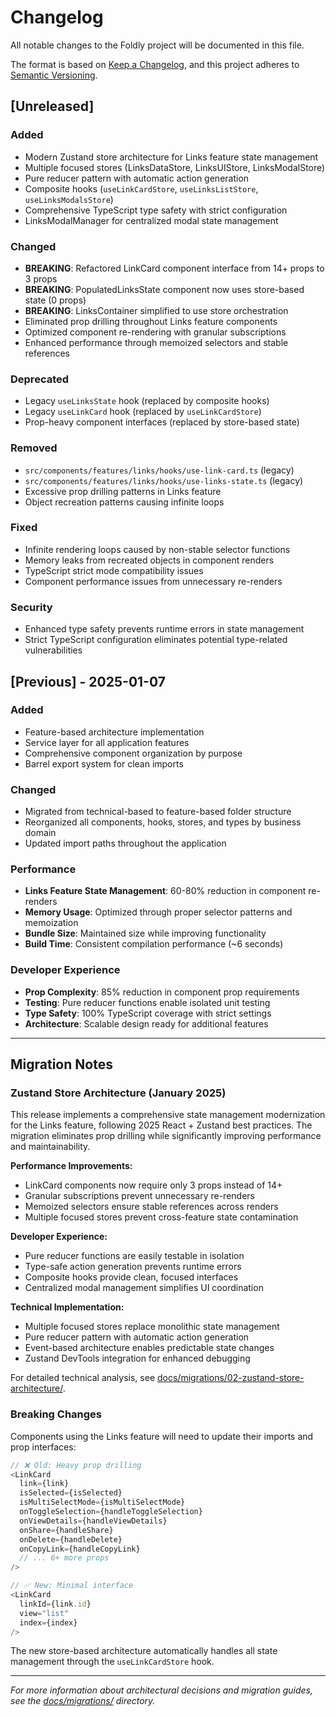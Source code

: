 # Changelog

All notable changes to the Foldly project will be documented in this file.

The format is based on [Keep a Changelog](https://keepachangelog.com/en/1.0.0/),
and this project adheres to [Semantic Versioning](https://semver.org/spec/v2.0.0.html).

## [Unreleased]

### Added

- Modern Zustand store architecture for Links feature state management
- Multiple focused stores (LinksDataStore, LinksUIStore, LinksModalStore)
- Pure reducer pattern with automatic action generation
- Composite hooks (`useLinkCardStore`, `useLinksListStore`, `useLinksModalsStore`)
- Comprehensive TypeScript type safety with strict configuration
- LinksModalManager for centralized modal state management

### Changed

- **BREAKING**: Refactored LinkCard component interface from 14+ props to 3 props
- **BREAKING**: PopulatedLinksState component now uses store-based state (0 props)
- **BREAKING**: LinksContainer simplified to use store orchestration
- Eliminated prop drilling throughout Links feature components
- Optimized component re-rendering with granular subscriptions
- Enhanced performance through memoized selectors and stable references

### Deprecated

- Legacy `useLinksState` hook (replaced by composite hooks)
- Legacy `useLinkCard` hook (replaced by `useLinkCardStore`)
- Prop-heavy component interfaces (replaced by store-based state)

### Removed

- `src/components/features/links/hooks/use-link-card.ts` (legacy)
- `src/components/features/links/hooks/use-links-state.ts` (legacy)
- Excessive prop drilling patterns in Links feature
- Object recreation patterns causing infinite loops

### Fixed

- Infinite rendering loops caused by non-stable selector functions
- Memory leaks from recreated objects in component renders
- TypeScript strict mode compatibility issues
- Component performance issues from unnecessary re-renders

### Security

- Enhanced type safety prevents runtime errors in state management
- Strict TypeScript configuration eliminates potential type-related vulnerabilities

## [Previous] - 2025-01-07

### Added

- Feature-based architecture implementation
- Service layer for all application features
- Comprehensive component organization by purpose
- Barrel export system for clean imports

### Changed

- Migrated from technical-based to feature-based folder structure
- Reorganized all components, hooks, stores, and types by business domain
- Updated import paths throughout the application

### Performance

- **Links Feature State Management**: 60-80% reduction in component re-renders
- **Memory Usage**: Optimized through proper selector patterns and memoization
- **Bundle Size**: Maintained size while improving functionality
- **Build Time**: Consistent compilation performance (~6 seconds)

### Developer Experience

- **Prop Complexity**: 85% reduction in component prop requirements
- **Testing**: Pure reducer functions enable isolated unit testing
- **Type Safety**: 100% TypeScript coverage with strict settings
- **Architecture**: Scalable design ready for additional features

---

## Migration Notes

### Zustand Store Architecture (January 2025)

This release implements a comprehensive state management modernization for the Links feature, following 2025 React + Zustand best practices. The migration eliminates prop drilling while significantly improving performance and maintainability.

**Performance Improvements:**

- LinkCard components now require only 3 props instead of 14+
- Granular subscriptions prevent unnecessary re-renders
- Memoized selectors ensure stable references across renders
- Multiple focused stores prevent cross-feature state contamination

**Developer Experience:**

- Pure reducer functions are easily testable in isolation
- Type-safe action generation prevents runtime errors
- Composite hooks provide clean, focused interfaces
- Centralized modal management simplifies UI coordination

**Technical Implementation:**

- Multiple focused stores replace monolithic state management
- Pure reducer pattern with automatic action generation
- Event-based architecture enables predictable state changes
- Zustand DevTools integration for enhanced debugging

For detailed technical analysis, see [docs/migrations/02-zustand-store-architecture/](./docs/migrations/02-zustand-store-architecture/).

### Breaking Changes

Components using the Links feature will need to update their imports and prop interfaces:

```typescript
// ❌ Old: Heavy prop drilling
<LinkCard
  link={link}
  isSelected={isSelected}
  isMultiSelectMode={isMultiSelectMode}
  onToggleSelection={handleToggleSelection}
  onViewDetails={handleViewDetails}
  onShare={handleShare}
  onDelete={handleDelete}
  onCopyLink={handleCopyLink}
  // ... 6+ more props
/>

// ✅ New: Minimal interface
<LinkCard
  linkId={link.id}
  view="list"
  index={index}
/>
```

The new store-based architecture automatically handles all state management through the `useLinkCardStore` hook.

---

_For more information about architectural decisions and migration guides, see the [docs/migrations/](./docs/migrations/) directory._
